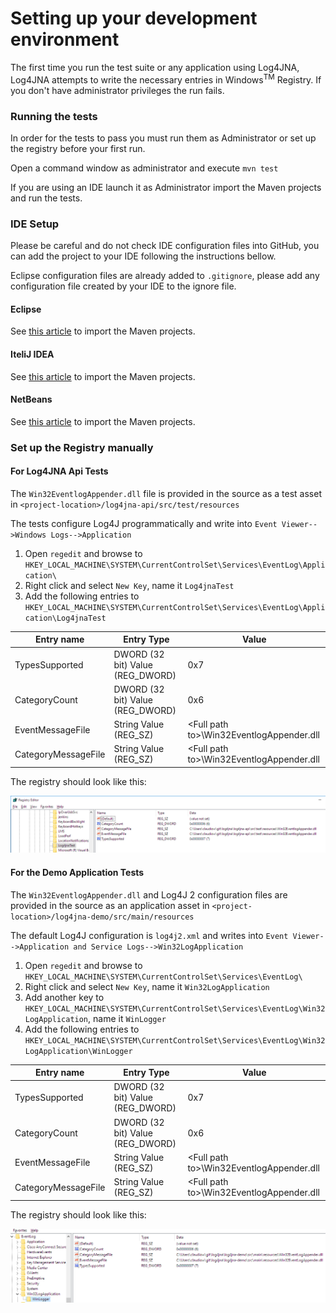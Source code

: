 # Setting up your development environment

The first time you run the test suite or any application using Log4JNA, Log4JNA attempts to write the necessary entries in 
Windows<sup>TM</sup> Registry. If you don't have administrator privileges the run fails.

### Running the tests
In order for the tests to pass you must run them as Administrator or set up the registry before your first run.

Open a command window as administrator and execute `mvn test`

If you are using an IDE launch it as Administrator import the Maven projects and run the tests. 

### IDE Setup

Please be careful and do not check IDE configuration files into GitHub, you can add the project to your IDE following the instructions bellow.

Eclipse configuration files are already added to `.gitignore`, please add any configuration file created by your IDE to the ignore file.

#### Eclipse
See [this article](https://books.sonatype.com/m2eclipse-book/reference/creating-sect-importing-projects.html) to import the Maven projects.

#### IteliJ IDEA
See [this article](https://www.jetbrains.com/help/idea/2016.1/importing-project-from-maven-model.html) to import the Maven projects.

#### NetBeans
See [this article](http://wiki.netbeans.org/MavenBestPractices) to import the Maven projects.

### Set up the Registry manually
#### For Log4JNA Api Tests

The `Win32EventlogAppender.dll` file is provided in the source as a test asset in
`<project-location>/log4jna-api/src/test/resources`

The tests configure Log4J programmatically and write into `Event Viewer-->Windows Logs-->Application`

1. Open `regedit` and browse to `HKEY_LOCAL_MACHINE\SYSTEM\CurrentControlSet\Services\EventLog\Application\`
2. Right click and select `New Key`, name it `Log4jnaTest` 
3. Add the following entries to `HKEY_LOCAL_MACHINE\SYSTEM\CurrentControlSet\Services\EventLog\Application\Log4jnaTest`

| Entry name          | Entry Type | Value                                    |
| ------------------- | ---------- | ---------------------------------------- |
| TypesSupported      | DWORD (32 bit) Value (REG_DWORD) | 0x7                                      |
| CategoryCount       | DWORD (32 bit) Value (REG_DWORD) | 0x6                                      |
| EventMessageFile    | String Value         (REG_SZ)    | &lt;Full path to&gt;\Win32EventlogAppender.dll |
| CategoryMessageFile | String Value         (REG_SZ)    | &lt;Full path to&gt;\Win32EventlogAppender.dll |

The registry should look like this:

![Registry Img](src/site/resources/img/registry1.png)

#### For the Demo Application Tests
The `Win32EventlogAppender.dll` and Log4J 2 configuration files are provided in the source as an application asset in
`<project-location>/log4jna-demo/src/main/resources`

The default Log4J configuration is `log4j2.xml` and writes into `Event Viewer-->Application and Service Logs-->Win32LogApplication` 

1. Open `regedit` and browse to `HKEY_LOCAL_MACHINE\SYSTEM\CurrentControlSet\Services\EventLog\`
2. Right click and select `New Key`, name it `Win32LogApplication`
  1. Add another key to `HKEY_LOCAL_MACHINE\SYSTEM\CurrentControlSet\Services\EventLog\Win32LogApplication`, name it `WinLogger` 
3. Add the following entries to `HKEY_LOCAL_MACHINE\SYSTEM\CurrentControlSet\Services\EventLog\Win32LogApplication\WinLogger`

| Entry name          | Entry Type | Value                                    |
| ------------------- | ---------- | ---------------------------------------- |
| TypesSupported      | DWORD (32 bit) Value (REG_DWORD) | 0x7                                      |
| CategoryCount       | DWORD (32 bit) Value (REG_DWORD) | 0x6                                      |
| EventMessageFile    | String Value         (REG_SZ)    | &lt;Full path to&gt;\Win32EventlogAppender.dll |
| CategoryMessageFile | String Value         (REG_SZ)    | &lt;Full path to&gt;\Win32EventlogAppender.dll |

The registry should look like this:

![Registry Img](src/site/resources/img/registry2.png)
